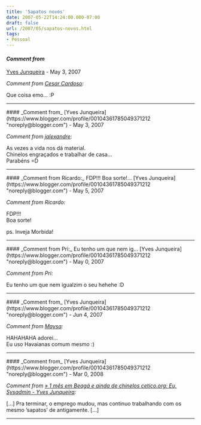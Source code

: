 ```yaml
---
title: 'Sapatos novos'
date: 2007-05-22T14:24:00.000-07:00
draft: false
url: /2007/05/sapatos-novos.html
tags: 
- Pessoal
---
```


#### _Comment from_
[Yves Junqueira](https://www.blogger.com/profile/00104361785049371212 "noreply@blogger.com") - <time datetime="2007-05-22T19:11:00.000-07:00">May 3, 2007</time>

_Comment from [Cesar Cardoso](http://fudeblog.zyakannazio.eti.br):_  
  
Que coisa emo... :P
<hr />
#### _Comment from_
[Yves Junqueira](https://www.blogger.com/profile/00104361785049371212 "noreply@blogger.com") - <time datetime="2007-05-23T04:45:00.000-07:00">May 3, 2007</time>

_Comment from [jalexandre](http://www.midstorm.org/~jalexandre/blog):_  
  
As vezes a vida nos dá material.  
Chinelos engraçados e trabalhar de casa...  
Parabéns =D
<hr />
#### _Comment from Ricardo:_ FDP!!! Boa sorte!...
[Yves Junqueira](https://www.blogger.com/profile/00104361785049371212 "noreply@blogger.com") - <time datetime="2007-05-25T02:05:00.000-07:00">May 5, 2007</time>

_Comment from Ricardo:_  
  
FDP!!!  
Boa sorte!  
  
ps. Inveja Morbida!
<hr />
#### _Comment from Pri:_ Eu tenho um que nem ig...
[Yves Junqueira](https://www.blogger.com/profile/00104361785049371212 "noreply@blogger.com") - <time datetime="2007-05-26T17:22:00.000-07:00">May 0, 2007</time>

_Comment from Pri:_  
  
Eu tenho um que nem igualzim o seu hehehe :D
<hr />
#### _Comment from_
[Yves Junqueira](https://www.blogger.com/profile/00104361785049371212 "noreply@blogger.com") - <time datetime="2007-06-14T07:36:00.000-07:00">Jun 4, 2007</time>

_Comment from [Maysa](http://www.maysadecastro.com.br/blog):_  
  
HAHAHAHA adorei...  
Eu uso Havaianas comum mesmo :)
<hr />
#### _Comment from_
[Yves Junqueira](https://www.blogger.com/profile/00104361785049371212 "noreply@blogger.com") - <time datetime="2008-03-02T09:25:00.000-08:00">Mar 0, 2008</time>

_Comment from [» 1 mês em Beagá e ainda de chinelos cetico.org: Eu, Sysadmin - Yves Junqueira](http://cetico.org/tech/2008/03/1-mes-em-beaga-e-ainda-de-chinelos.html):_  
  
\[...\] Pra terminar, o emprego mudou, mas continuo trabalhando com os mesmo ’sapatos’ de antigamente. \[...\]
<hr />
